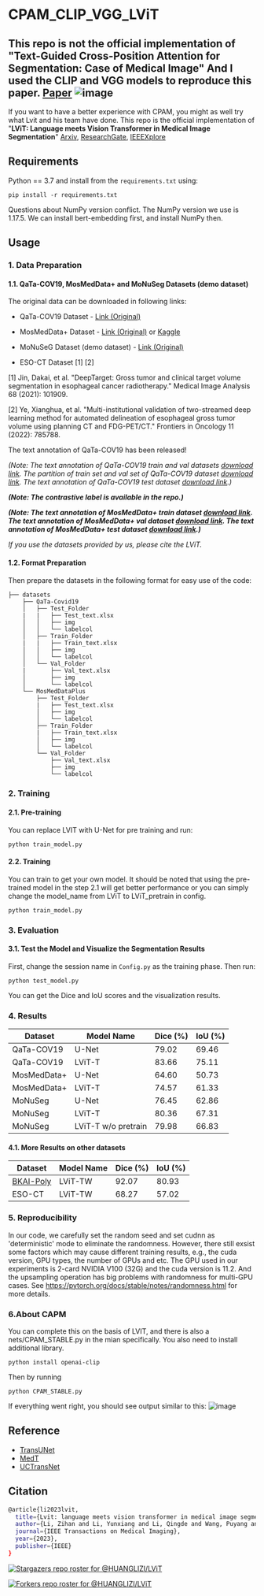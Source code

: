 # CPAM_CLIP_VGG_LViT

This repo is not the official implementation of "**Text-Guided Cross-Position Attention for Segmentation: Case of Medical Image**" 
And I used the CLIP and VGG models to reproduce this paper.
[Paper](https://link.springer.com/chapter/10.1007/978-3-031-43904-9_52)
![image](https://github.com/xsq2023/CPAM_CLIP_VGG_LViT/blob/main/image.png)
---------------------------------------------------------------------------------------------------------------------------------------------
If you want to have a better experience with CPAM, you might as well try what Lvit and his team have done.
This repo is the official implementation of "**LViT: Language meets Vision Transformer in Medical Image Segmentation**" 
[Arxiv](https://arxiv.org/abs/2206.14718), [ResearchGate](https://www.researchgate.net/publication/371833348_LViT_Language_meets_Vision_Transformer_in_Medical_Image_Segmentation), [IEEEXplore](https://ieeexplore.ieee.org/document/10172039)


## Requirements

Python == 3.7 and install from the ```requirements.txt``` using:
```angular2html
pip install -r requirements.txt
```
Questions about NumPy version conflict. The NumPy version we use is 1.17.5. We can install bert-embedding first, and install NumPy then.

## Usage

### 1. Data Preparation
#### 1.1. QaTa-COV19, MosMedData+ and MoNuSeg Datasets (demo dataset)
The original data can be downloaded in following links:
* QaTa-COV19 Dataset - [Link (Original)](https://www.kaggle.com/datasets/aysendegerli/qatacov19-dataset)

* MosMedData+ Dataset - [Link (Original)](http://medicalsegmentation.com/covid19/) or [Kaggle](https://www.kaggle.com/datasets/maedemaftouni/covid19-ct-scan-lesion-segmentation-dataset)

* MoNuSeG Dataset (demo dataset) - [Link (Original)](https://monuseg.grand-challenge.org/Data/)

* ESO-CT Dataset [1] [2]

[1] Jin, Dakai, et al. "DeepTarget: Gross tumor and clinical target volume segmentation in esophageal cancer radiotherapy." Medical Image Analysis 68 (2021): 101909.

[2] Ye, Xianghua, et al. "Multi-institutional validation of two-streamed deep learning method for automated delineation of esophageal gross tumor volume using planning CT and FDG-PET/CT." Frontiers in Oncology 11 (2022): 785788.

The text annotation of QaTa-COV19 has been released!

  *(Note: The text annotation of QaTa-COV19 train and val datasets [download link](https://1drv.ms/x/s!AihndoV8PhTDkm5jsTw5dX_RpuRr?e=uaZq6W).
  The partition of train set and val set of QaTa-COV19 dataset [download link](https://1drv.ms/f/c/c3143e7c85766728/QihndoV8PhQggMO2rwAAAAAADo5kj33mUee33g).
  The text annotation of QaTa-COV19 test dataset [download link](https://1drv.ms/x/s!AihndoV8PhTDkj1vvvLt2jDCHqiM?e=954uDF).)*

  ***(Note: The contrastive label is available in the repo.)***
  
***(Note: The text annotation of MosMedData+ train dataset [download link](https://1drv.ms/x/s!AihndoV8PhTDguIIKCRfYB9Z0NL8Dw?e=8rj6rY).
The text annotation of MosMedData+ val dataset [download link](https://1drv.ms/x/c/c3143e7c85766728/QShndoV8PhQggMMGsQAAAAAAtAgZiRQFYfsAjw).
The text annotation of MosMedData+ test dataset [download link](https://1drv.ms/x/c/c3143e7c85766728/QShndoV8PhQggMMHsQAAAAAAdHkwXMxGlgU9Tg).)***
  
  *If you use the datasets provided by us, please cite the LViT.*

#### 1.2. Format Preparation

Then prepare the datasets in the following format for easy use of the code:

```angular2html
├── datasets
    ├── QaTa-Covid19
    │   ├── Test_Folder
    |   |   ├── Test_text.xlsx
    │   │   ├── img
    │   │   └── labelcol
    │   ├── Train_Folder
    |   |   ├── Train_text.xlsx
    │   │   ├── img
    │   │   └── labelcol
    │   └── Val_Folder
    |	    ├── Val_text.xlsx
    │       ├── img
    │       └── labelcol
    └── MosMedDataPlus
        ├── Test_Folder
        |   ├── Test_text.xlsx
        │   ├── img
        │   └── labelcol
        ├── Train_Folder
        |   ├── Train_text.xlsx
        │   ├── img
        │   └── labelcol
        └── Val_Folder
            ├── Val_text.xlsx
            ├── img
            └── labelcol
```



### 2. Training

#### 2.1. Pre-training
You can replace LVIT with U-Net for pre training and run:
```angular2html
python train_model.py
```

#### 2.2. Training

You can train to get your own model. It should be noted that using the pre-trained model in the step 2.1 will get better performance or you can simply change the model_name from LViT to LViT_pretrain in config.

```angular2html
python train_model.py
```




### 3. Evaluation

#### 3.1. Test the Model and Visualize the Segmentation Results
First, change the session name in ```Config.py``` as the training phase. Then run:
```angular2html
python test_model.py
```
You can get the Dice and IoU scores and the visualization results. 



### 4. Results

| Dataset    | 	   Model Name 	   | Dice (%) | IoU (%) |
| ---------- | ------------------- | -------- | ------- |
| QaTa-COV19 | U-Net      	       | 79.02    | 69.46   |
| QaTa-COV19 | LViT-T     	       | 83.66    | 75.11   |
| MosMedData+ | U-Net      	       | 64.60    |  50.73   |
| MosMedData+ | LViT-T     	       | 74.57    |  61.33   |
| MoNuSeg    | U-Net      	       | 76.45    | 62.86   |
| MoNuSeg    | LViT-T     	       | 80.36    | 67.31   |
| MoNuSeg    | LViT-T w/o pretrain | 79.98    | 66.83   |

#### 4.1. More Results on other datasets

| Dataset    | 	   Model Name 	   | Dice (%) | IoU (%) |
| ---------- | ------------------- | -------- | ------- |
| [BKAI-Poly](https://www.kaggle.com/competitions/bkai-igh-neopolyp/data)       | LViT-TW    	       | 92.07  | 80.93    |
| ESO-CT | LViT-TW    	       | 68.27    | 57.02    |


### 5. Reproducibility

In our code, we carefully set the random seed and set cudnn as 'deterministic' mode to eliminate the randomness. However, there still exsist some factors which may cause different training results, e.g., the cuda version, GPU types, the number of GPUs and etc. The GPU used in our experiments is 2-card NVIDIA V100 (32G) and the cuda version is 11.2. And the upsampling operation has big problems with randomness for multi-GPU cases.
See https://pytorch.org/docs/stable/notes/randomness.html for more details.

### 6.About CAPM

You can complete this on the basis of LVIT, and there is also a nets/CPAM_STABLE.py in the mian specifically.
You also need to install additional library.
```angular2html
python install openai-clip
```
Then by running
```angular2html
python CPAM_STABLE.py
```
If everything went right, you should see output similar to this:
![image](https://github.com/xsq2023/CPAM_CLIP_VGG_LViT/blob/main/OUTPUT.png_)





## Reference


* [TransUNet](https://github.com/Beckschen/TransUNet) 
* [MedT](https://github.com/jeya-maria-jose/Medical-Transformer)
* [UCTransNet](https://github.com/McGregorWwww/UCTransNet)


## Citation

```bash
@article{li2023lvit,
  title={Lvit: language meets vision transformer in medical image segmentation},
  author={Li, Zihan and Li, Yunxiang and Li, Qingde and Wang, Puyang and Guo, Dazhou and Lu, Le and Jin, Dakai and Zhang, You and Hong, Qingqi},
  journal={IEEE Transactions on Medical Imaging},
  year={2023},
  publisher={IEEE}
}
```

[![Stargazers repo roster for @HUANGLIZI/LViT](https://reporoster.com/stars/HUANGLIZI/LViT)](https://github.com/HUANGLIZI/LViT/stargazers)

[![Forkers repo roster for @HUANGLIZI/LViT](https://reporoster.com/forks/HUANGLIZI/LViT)](https://github.com/HUANGLIZI/LViT/network/members)
